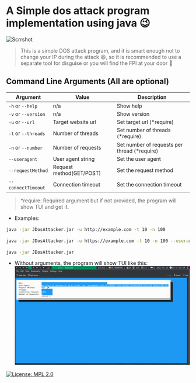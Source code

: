 # A Simple dos attack program implementation using java 😉
![Scrrshot](./Screenshots/jdosattack.gif)

> This is a simple DOS attack program, and it is smart enough not to change your IP during the attack 😆, so it is recommended to use a separate tool for disguise or you will find the FPI at your door 🙂
## Command Line Arguments (All are optional)

| Argument            | Value                    | Description                                  |
|---------------------|--------------------------|----------------------------------------------|
| `-h` or `--help`    | n/a                      | Show help                                    |
| `-v` or `--version` | n/a                      | Show version                                 |
| `-u` or `--url`     | Target website url       | Set target url (*require)                    |
| `-t` or `--threads` | Number of threads        | Set number of threads (*require)             |
| `-n` or `--number`  | Number of requests       | Set number of requests per thread (*require) |
| `--useragent`       | User agent string        | Set the user agent                           |
| `--requestMethod`   | Request method(GET/POST) | Set the request method                       |
| `--connectTimeout`  | Connection timeout       | Set the connection timeout                   |

> *require: Required argument but if not provided, the program will show TUI and get it.

- Examples:
```bash
java -jar JDosAttacker.jar -u http://example.com -t 10 -n 100
```
```bash
java -jar JDosAttacker.jar -u https://example.com -t 10 -n 100 --useragent "Mozilla/5.0 (X11; Linux x86_64) AppleWebKit/537.36 (KHTML, like Gecko) Chrome/101.0.0.0 Safari/537.36"
```
```bash
java -jar JDosAttacker.jar
```
- Without arguments, the program will show TUI like this:
![TUI](./Screenshots/TUI.png)

[![License: MPL 2.0](https://img.shields.io/badge/License-MPL%202.0-brightgreen.svg)](https://opensource.org/licenses/MPL-2.0)